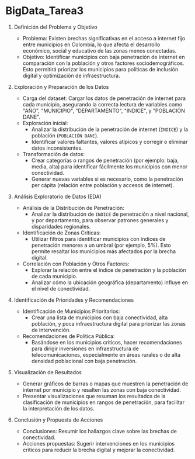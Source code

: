 # BigData_Tarea3

1. Definición del Problema y Objetivo
   - Problema: Existen brechas significativas en el acceso a internet fijo entre municipios en Colombia, lo que afecta el desarrollo económico, social y educativo de las zonas menos conectadas.
   - Objetivo: Identificar municipios con baja penetración de internet en comparación con la población y otros factores sociodemográficos. Esto permitirá priorizar los municipios para políticas de inclusión digital y optimización de infraestructura.

2. Exploración y Preparación de los Datos
   - Carga del dataset: Cargar los datos de penetración de internet para cada municipio, asegurando la correcta lectura de variables como "AÑO", "MUNICIPIO", "DEPARTAMENTO", "INDICE", y "POBLACIÓN DANE".
   - Exploración inicial:
     - Analizar la distribución de la penetración de internet (`INDICE`) y la población (`POBLACIÓN DANE`).
     - Identificar valores faltantes, valores atípicos y corregir o eliminar datos inconsistentes.
   - Transformación de datos:
     - Crear categorías o rangos de penetración (por ejemplo: baja, media, alta) para identificar fácilmente los municipios con menor conectividad.
     - Generar nuevas variables si es necesario, como la penetración per cápita (relación entre población y accesos de internet).

3. Análisis Exploratorio de Datos (EDA)
   - Análisis de la Distribución de Penetración:
     - Analizar la distribución de `INDICE` de penetración a nivel nacional, y por departamento, para observar patrones generales y disparidades regionales.
   - Identificación de Zonas Críticas:
     - Utilizar filtros para identificar municipios con índices de penetración menores a un umbral (por ejemplo, 5%). Esto permite resaltar los municipios más afectados por la brecha digital.
   - Correlación con Población y Otros Factores:
     - Explorar la relación entre el índice de penetración y la población de cada municipio.
     - Analizar cómo la ubicación geográfica (departamento) influye en el nivel de conectividad.

4. Identificación de Prioridades y Recomendaciones
   - Identificación de Municipios Prioritarios:
     - Crear una lista de municipios con baja conectividad, alta población, y poca infraestructura digital para priorizar las zonas de intervención.
   - Recomendaciones de Política Pública:
     - Basándose en los municipios críticos, hacer recomendaciones para dirigir inversiones en infraestructura de telecomunicaciones, especialmente en áreas rurales o de alta densidad poblacional con baja penetración.

5. Visualización de Resultados
   - Generar gráficos de barras o mapas que muestren la penetración de internet por municipio y resalten las zonas con baja conectividad.
   - Presentar visualizaciones que resuman los resultados de la clasificación de municipios en rangos de penetración, para facilitar la interpretación de los datos.

6. Conclusión y Propuesta de Acciones
   - Conclusiones: Resumir los hallazgos clave sobre las brechas de conectividad.
   - Acciones propuestas: Sugerir intervenciones en los municipios críticos para reducir la brecha digital y mejorar la conectividad.

